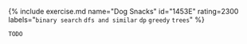 {% include exercise.md name="Dog Snacks" id="1453E" rating=2300 labels="`binary search` `dfs and similar` `dp` `greedy` `trees`"  %}

```
TODO
```
